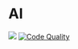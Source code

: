 AI
=============

[![](https://travis-ci.org/x2-HdW/AI.svg?branch=master)](https://travis-ci.org/x2-HdW/AI) [![Code Quality](https://coveralls.io/github/x2-HdW/AI/badge.png?branch=master)](https://coveralls.io/github/x2-HdW/AI?branch=master)

